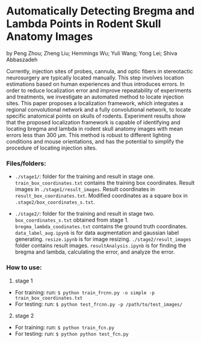 # Automatically Detecting Bregma and Lambda Points in Rodent Skull Anatomy Images
by Peng Zhou; Zheng Liu; Hemmings Wu; Yuli Wang; Yong Lei; Shiva Abbaszadeh

Currently, injection sites of probes, cannula, and optic fibers in stereotactic neurosurgery are typically located manually. This step involves location estimations based on human experiences and thus introduces errors. In order to reduce localization error and improve repeatability of experiments and treatments, we investigate an automated method to locate injection sites. This paper proposes a localization framework, which integrates a regional convolutional network and a fully convolutional network, to locate specific anatomical points on skulls of rodents. Experiment results show that the proposed localization framework is capable of identifying and locating bregma and lambda in rodent skull anatomy images with mean errors less than 300 μm. This method is robust to different lighting conditions and mouse orientations, and has the potential to simplify the procedure of locating injection sites.

### Files/folders:

* `./stage1/`: folder for the training and result in stage one.
`train_box_coordinates.txt` contains the training box coordinates.
Result images in `./stage1/result_images`.
Result coordinates in `result_box_coordinates.txt`.
Modified coordinates as a square box in `.stage2/box_coordinates_s.txt`.

* `./stage2/`: folder for the training and result in stage two.
`box_coordinates_s.txt` obtained from stage 1.
`bregma_lambda_coodinates.txt` contains the ground truth coordinates.
`data_label_aug.ipynb` is for data augmentation and gaussian label generating.
`resize.ipynb` is for image resizing.
`./stage2/result_images` folder contains result images.
`resultAnalysis.ipynb` is for finding the bregma and lambda, calculating the error, and analyze the error.

### How to use:
1. stage 1
- For training: run: `$ python train_frcnn.py -o simple -p train_box_coordinates.txt` 
- For testing: run: `$ python test_frcnn.py -p /path/to/test_images/` 

2. stage 2
- For training: run: `$ python train_fcn.py` 
- For testing: run: `$ python python test_fcn.py`
